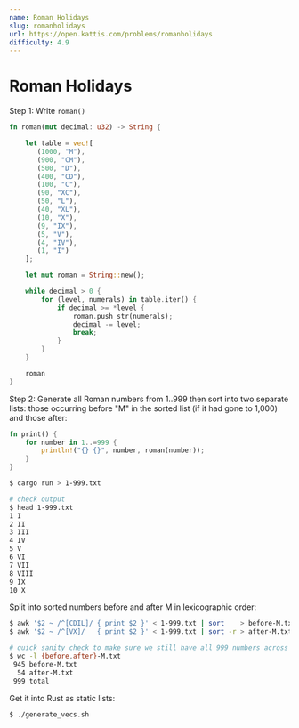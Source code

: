 ```yaml
---
name: Roman Holidays
slug: romanholidays
url: https://open.kattis.com/problems/romanholidays
difficulty: 4.9
---
```


# Roman Holidays

Step 1: Write `roman()`

```rust
fn roman(mut decimal: u32) -> String {

    let table = vec![
       (1000, "M"),
       (900, "CM"),
       (500, "D"),
       (400, "CD"),
       (100, "C"),
       (90, "XC"),
       (50, "L"),
       (40, "XL"),
       (10, "X"),
       (9, "IX"),
       (5, "V"),
       (4, "IV"),
       (1, "I")
    ];

    let mut roman = String::new();

    while decimal > 0 {        
        for (level, numerals) in table.iter() {
            if decimal >= *level {
                roman.push_str(numerals);
                decimal -= level;                
                break;
            }
        }                
    }

    roman
}
```

Step 2: Generate all Roman numbers from 1..999 then sort into two separate lists: those occurring before "M" in the sorted list (if it had gone to 1,000) and those after:

```rust
fn print() {
    for number in 1..=999 {
        println!("{} {}", number, roman(number));
    }
}
```

```bash
$ cargo run > 1-999.txt

# check output
$ head 1-999.txt
1 I
2 II
3 III
4 IV
5 V
6 VI
7 VII
8 VIII
9 IX
10 X
```

Split into sorted numbers before and after M in lexicographic order:

```bash
$ awk '$2 ~ /^[CDIL]/ { print $2 }' < 1-999.txt | sort    > before-M.txt
$ awk '$2 ~ /^[VX]/   { print $2 }' < 1-999.txt | sort -r > after-M.txt

# quick sanity check to make sure we still have all 999 numbers across the two files:
$ wc -l {before,after}-M.txt
 945 before-M.txt
  54 after-M.txt
 999 total
```

Get it into Rust as static lists:

```bash
$ ./generate_vecs.sh
```
